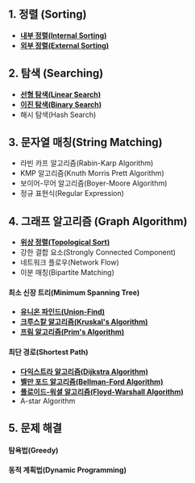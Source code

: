 
## 1. 정렬 (Sorting)

- [**내부 정렬(Internal Sorting)**](내부%20정렬(Internal%20Sorting).md)
- [**외부 정렬(External Sorting)**](외부%20정렬(External%20Sorting).md)  

## 2. 탐색 (Searching)  

- [**선형 탐색(Linear Search)**](선형%20탐색(Linear%20Search).md)
- [**이진 탐색(Binary Search)**](이진%20탐색(Binary%20Search).md)
- 해시 탐색(Hash Search)

## 3. 문자열 매칭(String Matching)

- 라빈 카프 알고리즘(Rabin-Karp Algorithm)
- KMP 알고리즘(Knuth Morris Prett Algorithm)
- 보이어-무어 알고리즘(Boyer-Moore Algorithm)  
- 정규 표현식(Regular Expression)

## 4. 그래프 알고리즘 (Graph Algorithm)

- [**위상 정렬(Topological Sort)**](위상%20정렬(Topological%20Sort).md)
- 강한 결합 요소(Strongly Connected Component)
- 네트워크 플로우(Network Flow)
- 이분 매칭(Bipartite Matching)

#### 최소 신장 트리(Minimum Spanning Tree)
- [**유니온 파인드(Union-Find)**](유니온%20파인드(Union-Find).md)
- [**크루스칼 알고리즘(Kruskal's Algorithm)**](크루스칼%20알고리즘(Kruskal's%20Algorithm).md)
- [**프림 알고리즘(Prim's Algorithm)**](프림%20알고리즘(Prim's%20Algorithm).md)

#### 최단 경로(Shortest Path)
- [**다익스트라 알고리즘(Dijkstra Algorithm)**](다익스트라%20알고리즘(Dijkstra%20Algorithm).md)
- [**벨만 포드 알고리즘(Bellman-Ford Algorithm)**](벨만%20포드%20알고리즘(Bellman-Ford%20Algorithm).md)
- [**플로이드-워셜 알고리즘(Floyd-Warshall Algorithm)**](플로이드-워셜%20알고리즘(Floyd-Warshall%20Algorithm).md)
- A-star Algorithm

## 5. 문제 해결

#### 탐욕법(Greedy)

#### 동적 계획법(Dynamic Programming)

